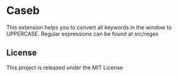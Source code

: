 # Caseb

This extension helps you to convert all keywords in the window to UPPERCASE. Regular expressions can be found at src/regex

## License
This project is released under the MIT License